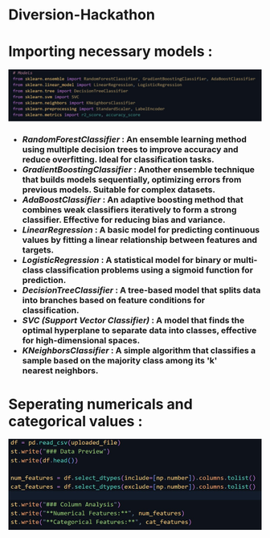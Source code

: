# Diversion-Hackathon
<!DOCTYPE html>
<html>
    <head>
        <title>Ez-Viz</title>
        <meta charset="utf-8">
        <meta name = "viewport" content="width=device-width, initial-scale=1.0">
        <link rel="stylesheet" href="styles.css">
    </head>
    <body>
        <h1>Importing necessary models :</h1>
        <img src="models.jpg" alt="models required for Ez-Viz">
        <h3>
            <ul>
                <li><i>RandomForestClassifier</i> : An ensemble learning method using multiple decision trees to improve accuracy and reduce overfitting. Ideal for classification tasks.</li>
                <li><i>GradientBoostingClassifier</i> : Another ensemble technique that builds models sequentially, optimizing errors from previous models. Suitable for complex datasets.</li>
                <li><i>AdaBoostClassifier</i> : An adaptive boosting method that combines weak classifiers iteratively to form a strong classifier. Effective for reducing bias and variance.</li>
                <li><i>LinearRegression</i> : A basic model for predicting continuous values by fitting a linear relationship between features and targets.</li>
                <li><i>LogisticRegression</i> : A statistical model for binary or multi-class classification problems using a sigmoid function for prediction.</li>
                <li><i>DecisionTreeClassifier</i> : A tree-based model that splits data into branches based on feature conditions for classification.</li>
                <li><i>SVC (Support Vector Classifier)</i> : A model that finds the optimal hyperplane to separate data into classes, effective for high-dimensional spaces.</li>
                <li><i>KNeighborsClassifier</i> : A simple algorithm that classifies a sample based on the majority class among its 'k' nearest neighbors.</li>
            </ul>
        </h3>
        <h1>Seperating numericals and categorical values :</h1>
        <img src="sep nem and cat val.jpg" alt="image of the code for the same">
</body>

</html>